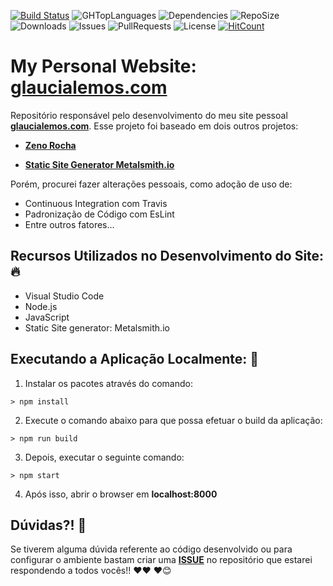 [![Build Status](https://travis-ci.org/glaucia86/glaucialemos.com.svg?branch=master)](https://travis-ci.org/glaucia86/glaucialemos.com)
![GHTopLanguages](https://img.shields.io/github/languages/top/glaucia86/glaucialemos.com.svg?colorB=gree)
![Dependencies](https://img.shields.io/david/glaucia86/glaucialemos.com.svg?style=flat)
![RepoSize](https://img.shields.io/github/repo-size/glaucia86/glaucialemos.com.svg?colorB=gree)
![Downloads](https://img.shields.io/github/downloads/glaucia86/glaucialemos.com/total.svg)
![Issues](https://img.shields.io/github/issues/glaucia86/glaucialemos.com.svg)
![PullRequests](https://img.shields.io/github/issues-pr/glaucia86/glaucialemos.com.svg)
![License](https://img.shields.io/github/license/glaucia86/glaucialemos.com.svg?colorB=gree)
[![HitCount](http://hits.dwyl.io/glaucia86/glaucialemos.com.svg)](http://hits.dwyl.io/glaucia86/glaucialemos.com)

# My Personal Website: [glaucialemos.com]()

Repositório responsável pelo desenvolvimento do meu site pessoal **[glaucialemos.com]()**.
Esse projeto foi baseado em dois outros projetos:

- **[Zeno Rocha](https://github.com/zenorocha/zenorocha.com)**

- **[Static Site Generator Metalsmith.io](https://github.com/segmentio/metalsmith/tree/master/examples/static-site)**

Porém, procurei fazer alterações pessoais, como adoção de uso de:

* Continuous Integration com Travis
* Padronização de Código com EsLint
* Entre outros fatores...

## Recursos Utilizados no Desenvolvimento do Site: 🔥

- Visual Studio Code
- Node.js
- JavaScript
- Static Site generator: Metalsmith.io

## Executando a Aplicação Localmente: 🚀

1. Instalar os pacotes através do comando:

```
> npm install
```

2. Execute o comando abaixo para que possa efetuar o build da aplicação:

```
> npm run build
```

3. Depois, executar o seguinte comando:

```
> npm start
```

4. Após isso, abrir o browser em **localhost:8000**

## Dúvidas?! 🚩

Se tiverem alguma dúvida referente ao código desenvolvido ou para configurar o ambiente bastam criar uma **[ISSUE](https://github.com/glaucia86/glaucialemos.com/issues)** no repositório que estarei respondendo a todos vocês!! ❤️❤️ ❤️😊

